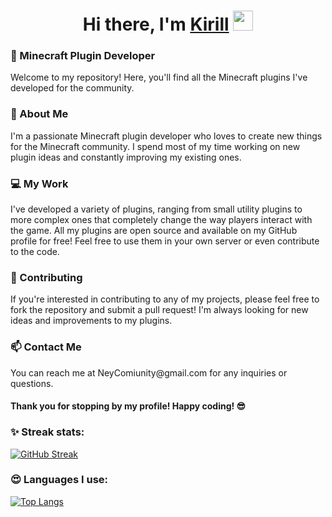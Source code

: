 <h1 align="center">Hi there, I'm <a href="https://vk.com/k_gra4ev" target="_blank">Kirill</a> <img src="https://github.com/blackcater/blackcater/raw/main/images/Hi.gif" height="32"/></h1>

<h3> 🚀 Minecraft Plugin Developer </h3>
Welcome to my repository! Here, you'll find all the Minecraft plugins I've developed for the community.

<h3> 🧐 About Me </h3>
I'm a passionate Minecraft plugin developer who loves to create new things for the Minecraft community. I spend most of my time working on new plugin ideas and constantly improving my existing ones.

<h3> 💻 My Work </h3>
I've developed a variety of plugins, ranging from small utility plugins to more complex ones that completely change the way players interact with the game. All my plugins are open source and available on my GitHub profile for free! Feel free to use them in your own server or even contribute to the code.

<h3> 🤝 Contributing </h3>
If you're interested in contributing to any of my projects, please feel free to fork the repository and submit a pull request! I'm always looking for new ideas and improvements to my plugins.

<h3> 📫 Contact Me </h3>
You can reach me at NeyComiunity@gmail.com for any inquiries or questions. 

#### Thank you for stopping by my profile! Happy coding! 😎

### ✨ Streak stats:
[![GitHub Streak](https://github-readme-streak-stats.herokuapp.com/?user=KirillGrachev)](https://git.io/streak-stats)

### 😍 Languages I use:
[![Top Langs](https://github-readme-stats.vercel.app/api/top-langs/?username=KirillGrachev&layout=compact)](https://github.com/anuraghazra/github-readme-stats)
